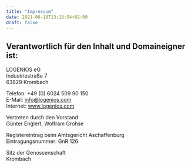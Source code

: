 ```yaml
---
title: "Impressum"
date: 2021-06-18T13:16:54+02:00
draft: false
---
```


## Verantwortlich für den Inhalt und Domaineigner ist:

LOGENIOS eG\
Industriestraße 7\
63829 Krombach

Telefon: +49 (0) 6024 509 90 150\
E-Mail: info@logenios.com\
Internet: www.logenios.com

Vertreten durch den Vorstand\
Günter Englert, Wolfram Grohse

Registereintrag beim Amtsgericht Aschaffenburg\
Eintragungsnummer: GnR 126

Sitz der Genossenschaft\
Krombach
